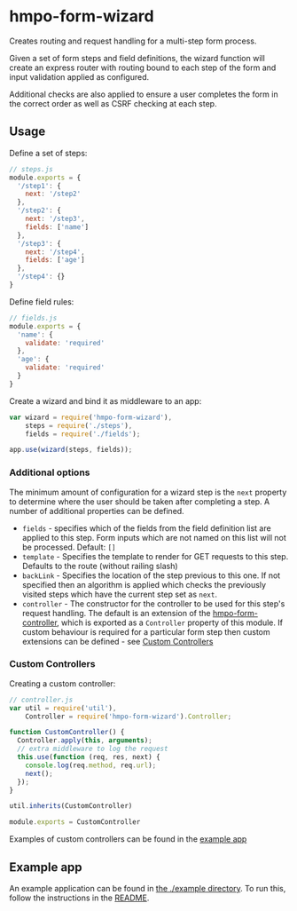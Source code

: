 # hmpo-form-wizard

Creates routing and request handling for a multi-step form process.

Given a set of form steps and field definitions, the wizard function will create an express router with routing bound to each step of the form and input validation applied as configured.

Additional checks are also applied to ensure a user completes the form in the correct order as well as CSRF checking at each step.

## Usage

Define a set of steps:

```javascript
// steps.js
module.exports = {
  '/step1': {
    next: '/step2'
  },
  '/step2': {
    next: '/step3',
    fields: ['name']
  },
  '/step3': {
    next: '/step4',
    fields: ['age']
  },
  '/step4': {}
}
```

Define field rules:

```javascript
// fields.js
module.exports = {
  'name': {
    validate: 'required'
  },
  'age': {
    validate: 'required'
  }
}
```

Create a wizard and bind it as middleware to an app:

```javascript
var wizard = require('hmpo-form-wizard'),
    steps = require('./steps'),
    fields = require('./fields');

app.use(wizard(steps, fields));
```

### Additional options

The minimum amount of configuration for a wizard step is the `next` property to determine where the user should be taken after completing a step. A number of additional properties can be defined.

* `fields` - specifies which of the fields from the field definition list are applied to this step. Form inputs which are not named on this list will not be processed. Default: `[]`
* `template` - Specifies the template to render for GET requests to this step. Defaults to the route (without railing slash)
* `backLink` - Specifies the location of the step previous to this one. If not specified then an algorithm is applied which checks the previously visited steps which have the current step set as `next`.
* `controller` - The constructor for the controller to be used for this step's request handling. The default is an extension of the [hmpo-form-controller](https://www.npmjs.com/package/hmpo-form-controller), which is exported as a `Controller` property of this module. If custom behaviour is required for a particular form step then custom extensions can be defined - see [Custom Controllers](#custom-controllers)

### Custom Controllers

Creating a custom controller:

```javascript
// controller.js
var util = require('util'),
    Controller = require('hmpo-form-wizard').Controller;

function CustomController() {
  Controller.apply(this, arguments);
  // extra middleware to log the request
  this.use(function (req, res, next) {
    console.log(req.method, req.url);
    next();
  });
}

util.inherits(CustomController)

module.exports = CustomController
```

Examples of custom controllers can be found in the [example app](./example/controllers)

## Example app

An example application can be found in [the ./example directory](./example). To run this, follow the instructions in the [README](./example/README.md).